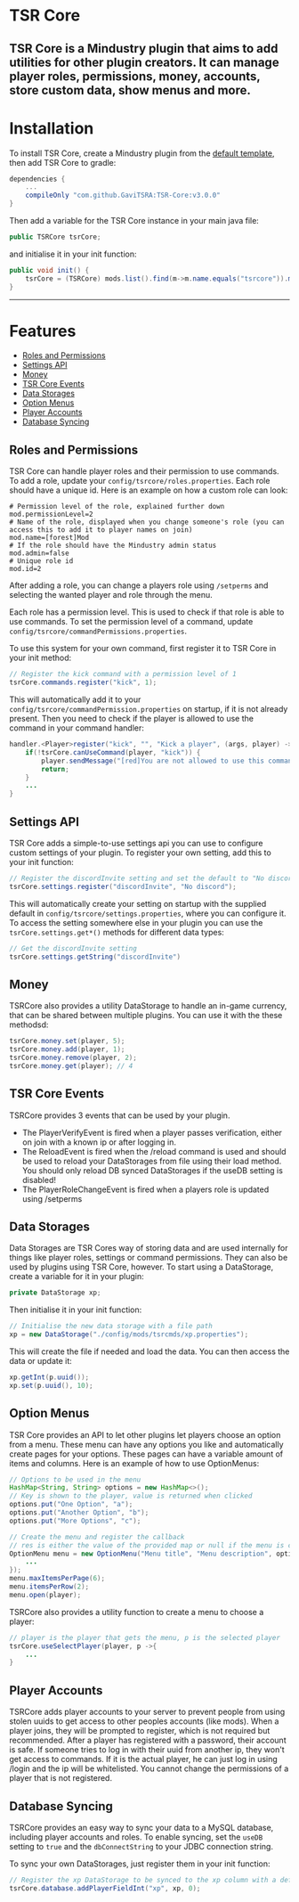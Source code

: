 # TSR Core
TSR Core is a Mindustry plugin that aims to add utilities for other plugin creators.
It can manage player roles, permissions, money, accounts, store custom data, show menus and more.
---


# Installation
To install TSR Core, create a Mindustry plugin from the [default template](https://github.com/Anuken/MindustryPluginTemplate),
then add TSR Core to gradle:
```groovy
dependencies {
    ...
    compileOnly "com.github.GaviTSRA:TSR-Core:v3.0.0"
}
```
Then add a variable for the TSR Core instance in your main java file:
```java
public TSRCore tsrCore;
```
and initialise it in your init function:
```java
public void init() {
    tsrCore = (TSRCore) mods.list().find(m->m.name.equals("tsrcore")).main;
}
```
---


# Features
- [Roles and Permissions](#roles-and-permissions)
- [Settings API](#settings-api)
- [Money](#money)
- [TSR Core Events](#tsr-core-events)
- [Data Storages](#data-storages)
- [Option Menus](#option-menus)
- [Player Accounts](#player-accounts)
- [Database Syncing](#database-syncing)


## Roles and Permissions
TSR Core can handle player roles and their permission to use commands.
To add a role, update your `config/tsrcore/roles.properties`.
Each role should have a unique id. Here is an example on how a custom role can look:
```properties
# Permission level of the role, explained further down
mod.permissionLevel=2
# Name of the role, displayed when you change someone's role (you can access this to add it to player names on join)
mod.name=[forest]Mod
# If the role should have the Mindustry admin status
mod.admin=false
# Unique role id
mod.id=2
```
After adding a role, you can change a players role using `/setperms` and selecting the wanted player and role through the menu.

Each role has a permission level. This is used to check if that role is able to use commands.
To set the permission level of a command, update `config/tsrcore/commandPermissions.properties`.

To use this system for your own command, first register it to TSR Core in your init method:
```java
// Register the kick command with a permission level of 1
tsrCore.commands.register("kick", 1);
```
This will automatically add it to your `config/tsrcore/commandPermission.properties` on startup, if it is not already present.
Then you need to check if the player is allowed to use the command in your command handler:
```java
handler.<Player>register("kick", "", "Kick a player", (args, player) -> {
    if(!tsrCore.canUseCommand(player, "kick")) {
        player.sendMessage("[red]You are not allowed to use this command.");
        return;
    }
    ...
}
```

## Settings API
TSR Core adds a simple-to-use settings api you can use to configure custom settings of your plugin.
To register your own setting, add this to your init function:
```java
// Register the discordInvite setting and set the default to "No discord"
tsrCore.settings.register("discordInvite", "No discord");
```
This will automatically create your setting on startup with the supplied default in `config/tsrcore/settings.properties`,
where you can configure it.
To access the setting somewhere else in your plugin you can use the `tsrCore.settings.get*()` methods for different data types:
```java
// Get the discordInvite setting
tsrCore.settings.getString("discordInvite")
```

## Money
TSRCore also provides a utility DataStorage to handle an in-game currency, that can be shared between multiple plugins.
You can use it with the these methodsd:
```java
tsrCore.money.set(player, 5);
tsrCore.money.add(player, 1);
tsrCore.money.remove(player, 2);
tsrCore.money.get(player); // 4
```

## TSR Core Events
TSRCore provides 3 events that can be used by your plugin.
- The PlayerVerifyEvent is fired when a player passes verification, either on join with a known ip or after logging in.
- The ReloadEvent is fired when the /reload command is used and should be used to reload your DataStorages from file using their load method. You should only reload DB synced DataStorages if the useDB setting is disabled!
- The PlayerRoleChangeEvent is fired when a players role is updated using /setperms


## Data Storages
Data Storages are TSR Cores way of storing data and are used internally for things like player roles, settings or command permissions.
They can also be used by plugins using TSR Core, however.
To start using a DataStorage, create a variable for it in your plugin:
```java
private DataStorage xp;
```
Then initialise it in your init function:
```java
// Initialise the new data storage with a file path
xp = new DataStorage("./config/mods/tsrcmds/xp.properties");
```
This will create the file if needed and load the data.
You can then access the data or update it:
```java
xp.getInt(p.uuid());
xp.set(p.uuid(), 10);
```

## Option Menus
TSR Core provides an API to let other plugins let players choose an option from a menu. These menu can have any options you like and automatically create pages for 
your options. These pages can have a variable amount of items and columns.
Here is an example of how to use OptionMenus:
```java
// Options to be used in the menu
HashMap<String, String> options = new HashMap<>();
// Key is shown to the player, value is returned when clicked
options.put("One Option", "a");
options.put("Another Option", "b");
options.put("More Options", "c");

// Create the menu and register the callback 
// res is either the value of the provided map or null if the menu is closed using escape
OptionMenu menu = new OptionMenu("Menu title", "Menu description", options, res -> {
    ...
});
menu.maxItemsPerPage(6);
menu.itemsPerRow(2);
menu.open(player);
```
TSRCore also provides a utility function to create a menu to choose a player:
```java
// player is the player that gets the menu, p is the selected player
tsrCore.useSelectPlayer(player, p ->{
    ...
}
```

## Player Accounts
TSRCore adds player accounts to your server to prevent people from using stolen uuids to get access to other peoples accounts (like mods).
When a player joins, they will be prompted to register, which is not required but recommended.  After a player has registered with a password, 
their account is safe. If someone tries to log in with their uuid from another ip, they won't get access to commands. If it is the actual player,
he can just log in using /login and the ip will be whitelisted. You cannot change the permissions of a player that is not registered.

## Database Syncing
TSRCore provides an easy way to sync your data to a MySQL database, including player accounts and roles.
To enable syncing, set the `useDB` setting to `true` and the `dbConnectString` to your JDBC connection string.

To sync your own DataStorages, just register them in your init function: 
```java
// Register the xp DataStorage to be synced to the xp column with a default value of 0
tsrCore.database.addPlayerFieldInt("xp", xp, 0);
```